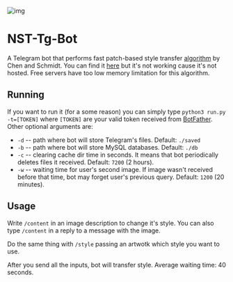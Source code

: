 ![img](https://user-images.githubusercontent.com/31612763/152140598-1f03ca21-1fbd-4316-9b6e-68b85df04b92.png)

# NST-Tg-Bot
A Telegram bot that performs fast patch-based style transfer [algorithm](https://arxiv.org/pdf/1612.04337.pdf) by Chen and Schmidt.
You can find it [here](https://t.me/fiflyc_nst_bot) but it's not working cause it's not hosted. Free servers have too low memory limitation for this algorithm.

## Running
If you want to run it (for a some reason) you can simply type
`python3 run.py -t=[TOKEN]`
where `[TOKEN]` are your valid token received from [BotFather](https://t.me/BotFather).
Other optional arguments are:
* `-d` -- path where bot will store Telegram's files. Default: `./saved`
* `-b` -- path where bot will store MySQL databases. Default: `./db`
* `-c` -- clearing cache dir time in seconds. It means that bot periodically deletes files it received. Default: `7200` (2 hours).
* `-w` -- waiting time for user's second image. If image wasn't received before that time, bot may forget user's previous query. Default: `1200` (20 minutes).

## Usage
Write `/content` in an image description to change it's style. You can also type `/content` in a reply to a message with the image.

Do the same thing with `/style` passing an artwotk which style you want to use.

After you send all the inputs, bot will transfer style. Average waiting time: 40 seconds.
